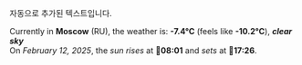 
자동으로 추가된 텍스트입니다.

<!--START_SECTION:weather:moscow-->
Currently in **Moscow** (RU), the weather is: **-7.4°C** (feels like **-10.2°C**), ***clear sky***<br/>
On *February 12, 2025*, the *sun rises* at 🌅**08:01** and *sets* at 🌇**17:26**.
<!--END_SECTION:weather-->
